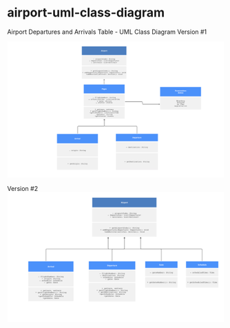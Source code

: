 # airport-uml-class-diagram
Airport Departures and Arrivals Table - UML Class Diagram
Version #1

![img.png](img.png)


Version #2
![](src/main/resources/img.png)